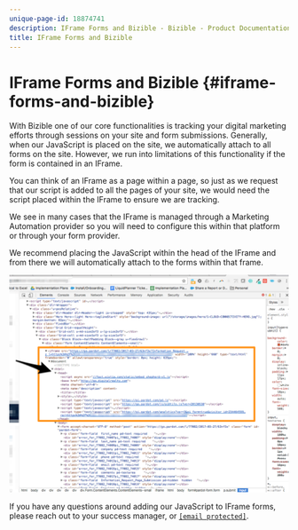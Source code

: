 ```yaml
---
unique-page-id: 18874741
description: IFrame Forms and Bizible - Bizible - Product Documentation
title: IFrame Forms and Bizible
---
```


# IFrame Forms and Bizible {#iframe-forms-and-bizible}

With Bizible one of our core functionalities is tracking your digital marketing efforts through sessions on your site and form submissions. Generally, when our JavaScript is placed on the site, we automatically attach to all forms on the site. However, we run into limitations of this functionality if the form is contained in an IFrame.  
  
You can think of an IFrame as a page within a page, so just as we request that our script is added to all the pages of your site, we would need the script placed within the IFrame to ensure we are tracking.  
  
We see in many cases that the IFrame is managed through a Marketing Automation provider so you will need to configure this within that platform or through your form provider.  
  
We recommend placing the JavaScript within the head of the IFrame and from there we will automatically attach to the forms within that frame.  
  
![](assets/1-1.png)

If you have any questions around adding our JavaScript to IFrame forms, please reach out to your success manager, or [`[email protected]`](http://docs.marketo.com/cdn-cgi/l/email-protection#d9aaaca9a9b6abad99bbb0a3b0bbb5bcf7bab6b4).
